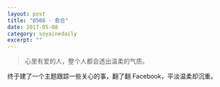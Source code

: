 ```yaml
---
layout: post
title: "0508 - 愈合" 
date: 2017-05-08 
category: soyainedaily 
excerpt: ""
---
```


> 心里有爱的人，整个人都会透出温柔的气质。

终于建了一个主题跟踪一些关心的事，翻了翻 Facebook，平淡温柔却沉重。